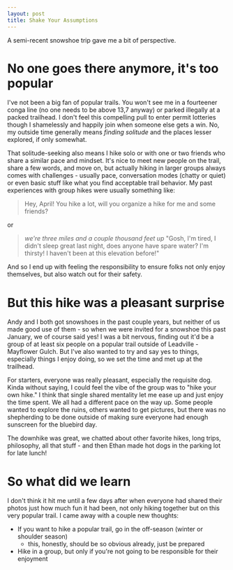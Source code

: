 ```yaml
---
layout: post
title: Shake Your Assumptions
---
```


A semi-recent snowshoe trip gave me a bit of perspective.

# No one goes there anymore, it's too popular

I've not been a big fan of popular trails. You won't see me in a fourteener conga line (no one needs to be above 13,7 anyway) or parked illegally at a packed trailhead. I don't feel this compelling pull to enter permit lotteries though I shamelessly and happily join when someone else gets a win. No, my outside time generally means _finding solitude_ and the places lesser explored, if only somewhat.

That solitude-seeking also means I hike solo or with one or two friends who share a similar pace and mindset. It's nice to meet new people on the trail, share a few words, and move on, but actually hiking in larger groups always comes with challenges - usually pace, conversation modes (chatty or quiet) or even basic stuff like what you find acceptable trail behavior. My past experiences with group hikes were usually something like:

> Hey, April! You hike a lot, will you organize a hike for me and some friends?

or

> *we're three miles and a couple thousand feet up* "Gosh, I'm tired, I didn't sleep great last night, does anyone have spare water? I'm thirsty! I haven't been at this elevation before!"

And so I end up with feeling the responsibility to ensure folks not only enjoy themselves, but also watch out for their safety.

# But this hike was a pleasant surprise

Andy and I both got snowshoes in the past couple years, but neither of us made good use of them - so when we were invited for a snowshoe this past January, we of course said yes! I was a bit nervous, finding out it'd be a group of at least six people on a popular trail outside of Leadville - Mayflower Gulch. But I've also wanted to try and say yes to things, especially things I enjoy doing, so we set the time and met up at the trailhead.

For starters, everyone was really pleasant, especially the requisite dog. Kinda without saying, I could feel the vibe of the group was to "hike your own hike." I think that single shared mentality let me ease up and just enjoy the time spent. We all had a different pace on the way up. Some people wanted to explore the ruins, others wanted to get pictures, but there was no shepherding to be done outside of making sure everyone had enough sunscreen for the bluebird day.

The downhike was great, we chatted about other favorite hikes, long trips, philosophy, all that stuff - and then Ethan made hot dogs in the parking lot for late lunch!

# So what did we learn

I don't think it hit me until a few days after when everyone had shared their photos just how much fun it had been, not only hiking together but on this very popular trail. I came away with a couple new thoughts:

- If you want to hike a popular trail, go in the off-season (winter or shoulder season)
	- this, honestly, should be so obvious already, just be prepared
- Hike in a group, but only if you're not going to be responsible for their enjoyment